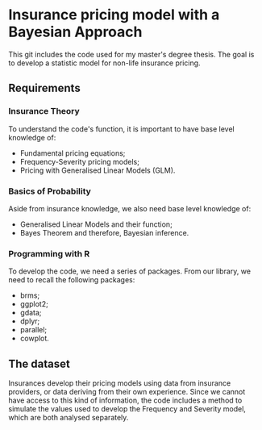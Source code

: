 # Insurance pricing model with a Bayesian Approach
This git includes the code used for my master's degree thesis. The goal is to develop a statistic model for non-life insurance pricing.
## Requirements
### Insurance Theory
To understand the code's function, it is important to have base level knowledge of:
- Fundamental pricing equations;
- Frequency-Severity pricing models;
- Pricing with Generalised Linear Models (GLM).
### Basics of Probability
Aside from insurance knowledge, we also need base level knowledge of:

- Generalised Linear Models and their function;
- Bayes Theorem and therefore, Bayesian inference.

### Programming with R
To develop the code, we need a series of packages. From our library, we need to recall the following packages:

- brms;
- ggplot2;
- gdata;
- dplyr;
- parallel;
- cowplot.
## The dataset
Insurances develop their pricing models using data from insurance providers, or data deriving from their own experience. Since we cannot have access to this kind of information, the code includes a method to simulate the values used to develop the Frequency and Severity model, which are both analysed separately.
